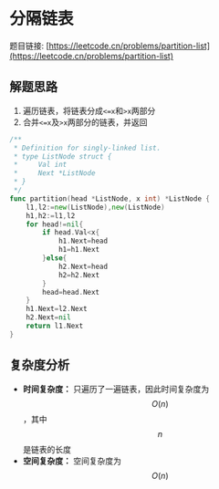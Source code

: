 # 分隔链表

题目链接: [https://leetcode.cn/problems/partition-list](https://leetcode.cn/problems/partition-list)

## 解题思路

1. 遍历链表，将链表分成`<=x`和`>x`两部分
2. 合并`<=x`及`>x`两部分的链表，并返回


```go
/**
 * Definition for singly-linked list.
 * type ListNode struct {
 *     Val int
 *     Next *ListNode
 * }
 */
func partition(head *ListNode, x int) *ListNode {
    l1,l2:=new(ListNode),new(ListNode)
    h1,h2:=l1,l2
    for head!=nil{
        if head.Val<x{
            h1.Next=head
            h1=h1.Next
        }else{
            h2.Next=head
            h2=h2.Next
        }
        head=head.Next
    }
    h1.Next=l2.Next
    h2.Next=nil
    return l1.Next
}
```

## 复杂度分析

- **时间复杂度：** 只遍历了一遍链表，因此时间复杂度为 $$O(n)$$，其中 $$n$$ 是链表的长度
- **空间复杂度：** 空间复杂度为 $$O(n)$$
